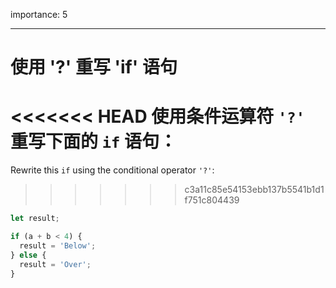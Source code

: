 importance: 5

---

# 使用 '?' 重写 'if' 语句

<<<<<<< HEAD
使用条件运算符 `'?'` 重写下面的 `if` 语句：
=======
Rewrite this `if` using the conditional operator `'?'`:
>>>>>>> c3a11c85e54153ebb137b5541b1d1f751c804439

```js
let result;

if (a + b < 4) {
  result = 'Below';
} else {
  result = 'Over';
}
```
